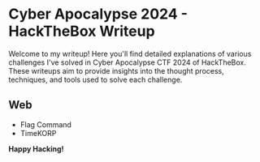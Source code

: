 # Cyber Apocalypse 2024 - HackTheBox Writeup

Welcome to my writeup! Here you'll find detailed explanations of various challenges I've solved in Cyber Apocalypse CTF 2024 of HackTheBox. These writeups aim to provide insights into the thought process, techniques, and tools used to solve each challenge.

## Web
- Flag Command
- TimeKORP

**Happy Hacking!**
